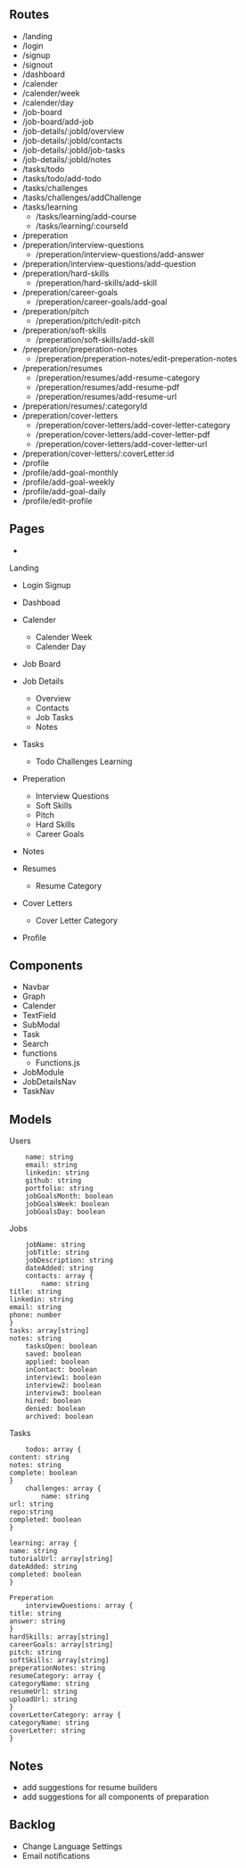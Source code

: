 
## Routes

- /landing
- /login
- /signup
- /signout
- /dashboard
- /calender
- /calender/week
- /calender/day
- /job-board
- /job-board/add-job
- /job-details/:jobId/overview
- /job-details/:jobId/contacts
- /job-details/:jobId/job-tasks
- /job-details/:jobId/notes
- /tasks/todo
- /tasks/todo/add-todo
- /tasks/challenges
- /tasks/challenges/addChallenge
- /tasks/learning
	- /tasks/learning/add-course
	- /tasks/learning/:courseId
- /preperation
- /preperation/interview-questions
	- /preperation/interview-questions/add-answer
- /preperation/interview-questions/add-question
- /preperation/hard-skills
	- /preperation/hard-skills/add-skill
- /preperation/career-goals
	- /preperation/career-goals/add-goal
- /preperation/pitch
	- /preperation/pitch/edit-pitch
- /preperation/soft-skills
	- /preperation/soft-skills/add-skill
- /preperation/preperation-notes
	- /preperation/preperation-notes/edit-preperation-notes
- /preperation/resumes
	- /preperation/resumes/add-resume-category
	- /preperation/resumes/add-resume-pdf
	- /preperation/resumes/add-resume-url
- /preperation/resumes/:categoryId
- /preperation/cover-letters
	- /preperation/cover-letters/add-cover-letter-category
	- /preperation/cover-letters/add-cover-letter-pdf
	- /preperation/cover-letters/add-cover-letter-url
- /preperation/cover-letters/:coverLetter:id
- /profile
- /profile/add-goal-monthly
- /profile/add-goal-weekly
- /profile/add-goal-daily
- /profile/edit-profile


## Pages
- 
Landing
- Login
Signup
- Dashboad
- Calender 
	- Calender Week
	- Calender Day
- Job Board
- Job Details
	- Overview
	- Contacts
	- Job Tasks
	- Notes
- Tasks
	- Todo
	Challenges
	Learning
- Preperation
	- Interview Questions
	- Soft Skills
	- Pitch
	- Hard Skills
	- Career Goals
- Notes
- Resumes
	- Resume Category
- Cover Letters
	- Cover Letter Category

- Profile


## Components

- Navbar
- Graph
- Calender
- TextField
- SubModal
- Task
- Search
- functions
	- Functions.js
- JobModule
- JobDetailsNav
- TaskNav


## Models

Users

```
	name: string
	email: string
	linkedin: string
	github: string
	portfolio: string
	jobGoalsMonth: boolean
	jobGoalsWeek: boolean
	jobGoalsDay: boolean
```
	
Jobs

```
	jobName: string
	jobTitle: string
	jobDescription: string
	dateAdded: string
	contacts: array {
		name: string
title: string
linkedin: string
email: string
phone: number
}
tasks: array[string]
notes: string
	tasksOpen: boolean
	saved: boolean
	applied: boolean
	inContact: boolean
	interview1: boolean
	interview2: boolean
	interview3: boolean
	hired: boolean
	denied: boolean
	archived: boolean
```

Tasks

```
	todos: array {
content: string
notes: string
complete: boolean
}
	challenges: array {
		name: string
url: string
repo:string
completed: boolean
}

learning: array {
name: string
tutorialUrl: array[string]
dateAdded: string
completed: boolean
}

Preperation 
	interviewQuestions: array {
title: string
answer: string
}
hardSkills: array[string]
careerGoals: array[string]
pitch: string
softSkills: array[string]
preperationNotes: string
resumeCategory: array {
categoryName: string
resumeUrl: string
uploadUrl: string
}
coverLetterCategory: array {
categoryName: string
coverLetter: string
}
```

## Notes

- add suggestions for resume builders
- add suggestions for all components of preparation 



## Backlog

- Change Language Settings
- Email notifications
